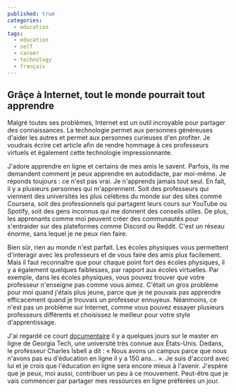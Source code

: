 ```yaml
---
published: true
categories:
  - education
tags:
  - education
  - self
  - career
  - technology
  - français
---
```

## Grâçe à Internet, tout le monde pourrait tout apprendre

Malgré toutes ses problèmes, Internet est un outil incroyable pour partager des connaissances. La technologie permet aux personnes généreuses d'aider les autres et permet aux personnes curieuses d'en profiter. Je voudrais écrire cet article afin de rendre hommage à ces professeurs virtuels et également cette technologie impressionnante.

J'adore apprendre en ligne et certains de mes amis le savent. Parfois, ils me demandent comment je peux apprendre en autodidacte, par moi-même. Je réponds toujours : ce n'est pas vrai. Je n'apprends jamais tout seul. En fait, il y a plusieurs personnes qui m'apprennent. Soit des professeurs qui viennent des universités les plus célèbres du monde sur des sites comme Coursera, soit des professionnels qui partagent leurs cours sur YouTube ou Spotify, soit des gens inconnus qui me donnent des conseils utiles. De plus, les apprenants comme moi peuvent créer des communautés pour s'entraider sur des plateformes comme Discord ou Reddit. C'est un réseau énorme, sans lequel je ne peux rien faire.

Bien sûr, rien au monde n'est parfait. Les écoles physiques vous permettent d'interagir avec les professeurs et de vous faire des amis plus facilement. Mais il faut reconnaître que pour chaque point fort des écoles physiques, il y a également quelques faiblesses, par rapport aux écoles virtuelles. Par exemple, dans les écoles physiques, vous pouvez trouver que votre professeur n'enseigne pas comme vous aimez. C'était un gros problème pour moi quand j'étais plus jeune, parce que je ne pouvais pas apprendre efficacement quand je trouvais un professeur ennuyeux. Néanmoins, ce n'est pas un problème sur Internet, comme vous pouvez essayer plusieurs professeurs différents et choisissez le meilleur pour votre style d'apprentissage.

J'ai regardé ce court [documentaire](https://www.youtube.com/watch?v=6xNpquytdzw) il y a quelques jours sur le master en ligne de Georgia Tech, une université très connue aux États-Unis. Dedans, le professeur Charles Isbell a dit : « Nous avons un campus parce que nous n'avons pas eu d'éducation en ligne il y a 150 ans... ». Je suis d'accord avec lui et je crois que l'éducation en ligne sera encore mieux à l'avenir. J'espère que je peux, moi aussi, contribuer un peu à ce mouvement. Peut-être que je vais commencer par partager mes ressources en ligne préférées un jour.
